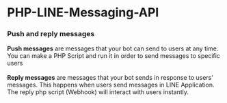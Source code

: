 # PHP-LINE-Messaging-API
<h3>Push and reply messages</h3>
<b>Push messages</b> are messages that your bot can send to users at any time. You can make a PHP Script and run it in order to send messages to specific users<br><br>
<b>Reply messages</b> are messages that your bot sends in response to users' messages. This happens when users send messages in LINE Application. The reply php script (Webhook) will interact with users instantly.
